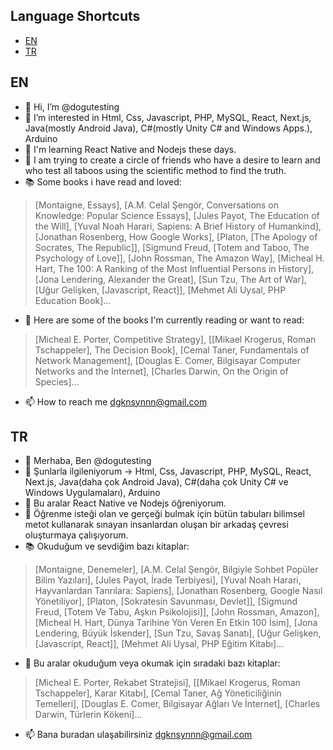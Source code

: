 ## Language Shortcuts
- [EN](#en)
- [TR](#tr)

## <h2 id="en">EN</h2>
- 👋 Hi, I’m @dogutesting
- 👀 I’m interested in Html, Css, Javascript, PHP, MySQL, React, Next.js, Java(mostly Android Java), C#(mostly Unity C# and Windows Apps.), Arduino
- 🌱 I'm learning React Native and Nodejs these days.
- 🐺 I am trying to create a circle of friends who have a desire to learn and who test all taboos using the scientific method to find the truth.
- 📚 Some books i have read and loved:
> [Montaigne, Essays], [A.M. Celal Şengör, Conversations on Knowledge: Popular Science Essays], [Jules Payot, The Education of the Will], [Yuval Noah Harari, Sapiens: A Brief History of Humankind], [Jonathan Rosenberg, How Google Works], [Platon, [The Apology of Socrates, The Republic]], [Sigmund Freud, [Totem and Taboo, The Psychology of Love]], [John Rossman, The Amazon Way], [Micheal H. Hart, The 100: A Ranking of the Most Influential Persons in History], [Jona Lendering, Alexander the Great], [Sun Tzu, The Art of War], [Uğur Gelişken, [Javascript, React]], [Mehmet Ali Uysal, PHP Education Book]...
- 📖 Here are some of the books I'm currently reading or want to read:
> [Micheal E. Porter, Competitive Strategy], [[Mikael Krogerus, Roman Tschappeler], The Decision Book], [Cemal Taner,  Fundamentals of Network Management], [Douglas E. Comer, Bilgisayar Computer Networks and the Internet], [Charles Darwin, On the Origin of Species]...
- 📫 How to reach me dgknsynnn@gmail.com

## <h2 id="tr">TR</h2>
- 👋 Merhaba, Ben @dogutesting
- 👀 Şunlarla ilgileniyorum -> Html, Css, Javascript, PHP, MySQL, React, Next.js, Java(daha çok Android Java), C#(daha çok Unity C# ve Windows Uygulamaları), Arduino
- 🌱 Bu aralar React Native ve Nodejs öğreniyorum.
- 🐺 Öğrenme isteği olan ve gerçeği bulmak için bütün tabuları bilimsel metot kullanarak sınayan insanlardan oluşan bir arkadaş çevresi oluşturmaya çalışıyorum.
- 📚 Okuduğum ve sevdiğim bazı kitaplar:
> [Montaigne, Denemeler], [A.M. Celal Şengör, Bilgiyle Sohbet Popüler Bilim Yazıları], [Jules Payot, İrade Terbiyesi], [Yuval Noah Harari, Hayvanlardan Tanrılara: Sapiens], [Jonathan Rosenberg, Google Nasıl Yönetiliyor], [Platon, [Sokratesin Savunması, Devlet]], [Sigmund Freud, [Totem Ve Tabu, Aşkın Psikolojisi]], [John Rossman, Amazon], [Micheal H. Hart, Dünya Tarihine Yön Veren En Etkin 100 İsim], [Jona Lendering, Büyük İskender], [Sun Tzu, Savaş Sanatı], [Uğur Gelişken, [Javascript, React]], [Mehmet Ali Uysal, PHP Eğitim Kitabı]...
- 📖 Bu aralar okuduğum veya okumak için sıradaki bazı kitaplar:
> [Micheal E. Porter, Rekabet Stratejisi], [[Mikael Krogerus, Roman Tschappeler], Karar Kitabı], [Cemal Taner, Ağ Yöneticiliğinin Temelleri], [Douglas E. Comer, Bilgisayar Ağları Ve İnternet], [Charles Darwin, Türlerin Kökeni]...
- 📫 Bana buradan ulaşabilirsiniz dgknsynnn@gmail.com

<!---
dogutesting/dogutesting is a ✨ special ✨ repository because its `README.md` (this file) appears on your GitHub profile.
You can click the Preview link to take a look at your changes.
--->
